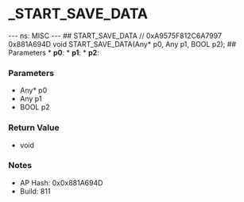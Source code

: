 # _START_SAVE_DATA

--- ns: MISC --- ## START_SAVE_DATA  // 0xA9575F812C6A7997 0x881A694D void START_SAVE_DATA(Any* p0, Any p1, BOOL p2);   ## Parameters * **p0**: * **p1**: * **p2**:

### Parameters
* Any* p0
* Any p1
* BOOL p2

### Return Value
* void

### Notes
* AP Hash: 0x0x881A694D
* Build: 811

